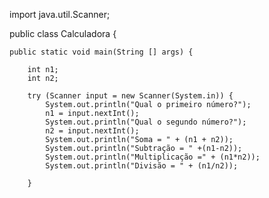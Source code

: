 import java.util.Scanner;

public class Calculadora {
    
    public static void main(String [] args) {
        
        int n1;
        int n2;

        try (Scanner input = new Scanner(System.in)) {
            System.out.println("Qual o primeiro número?");
            n1 = input.nextInt();
            System.out.println("Qual o segundo número?");
            n2 = input.nextInt();
            System.out.println("Soma = " + (n1 + n2));
            System.out.println("Subtração = " +(n1-n2));
            System.out.println("Multiplicação =" + (n1*n2));
            System.out.println("Divisão = " + (n1/n2));

        }



